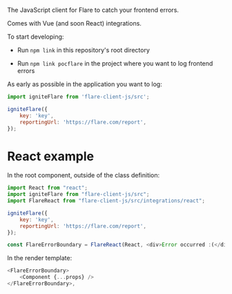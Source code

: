The JavaScript client for Flare to catch your frontend errors.

Comes with Vue (and soon React) integrations.

To start developing:
- Run `npm link` in this repository's root directory

- Run `npm link pocflare` in the project where you want to log frontend errors

As early as possible in the application you want to log:

```js
import igniteFlare from 'flare-client-js/src';

igniteFlare({
    key: 'key',
    reportingUrl: 'https://flare.com/report',
});
```

# React example

In the root component, outside of the class definition:
```js
import React from "react";
import igniteFlare from "flare-client-js/src";
import FlareReact from "flare-client-js/src/integrations/react";

igniteFlare({
    key: 'key',
    reportingUrl: 'https://flare.com/report',
});

const FlareErrorBoundary = FlareReact(React, <div>Error occurred :(</div>);
```

In the render template:
```js
<FlareErrorBoundary>
    <Component {...props} />
</FlareErrorBoundary>,
```
